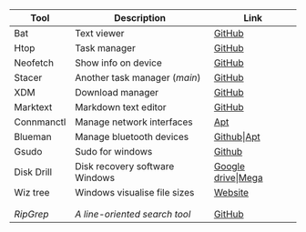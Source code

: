 | Tool       | Description                    | Link                                                                                                                                                                                     |
| ---------- | ------------------------------ | ---------------------------------------------------------------------------------------------------------------------------------------------------------------------------------------- |
| Bat        | Text viewer                    | [GitHub](https://github.com/sharkdp/bat)                                                                                                                                                 |
| Htop       | Task manager                   | [GitHub](https://github.com/htop-dev/htop)                                                                                                                                               |
| Neofetch   | Show info on device            | [GitHub](https://github.com/dylanaraps/neofetch)                                                                                                                                         |
| Stacer     | Another task manager (*main*)  | [GitHub](https://github.com/oguzhaninan/Stacer)                                                                                                                                          |
| XDM        | Download manager               | [GitHub](https://github.com/subhra74/xdm)                                                                                                                                                |
| Marktext   | Markdown text editor           | [GitHub](https://github.com/marktext/marktext)                                                                                                                                           |
| Connmanctl | Manage network interfaces      | [Apt](https://packages.debian.org/bookworm/connman)                                                                                                                                      |
| Blueman    | Manage bluetooth devices       | [Github](https://github.com/blueman-project/blueman?tab=readme-ov-file)\|[Apt](https://packages.debian.org/bookworm/blueman)                                                             |
| Gsudo      | Sudo for windows               | [Github](https://github.com/gerardog/gsudo)                                                                                                                                              |
| Disk Drill | Disk recovery software Windows | [Google drive](https://drive.google.com/file/d/1ztaaO9CBkXhGeojjeinbPzfPYUiEyDf2/view?usp=drive_link)\|[Mega](https://mega.nz/file/eZVWxKwS#e0A6pGnHLqJAh9SlSbH2qkYjr3SRxMNht3gSb_aHMsU) |
| Wiz tree   | Windows visualise file sizes   | [Website]()                                                                                                                                                                              |
|            |                                |                                                                                                                                                                                          |
|            |                                |                                                                                                                                                                                          |
| *RipGrep*  | *A line-oriented search tool*  | [GitHub](https://github.com/BurntSushi/ripgrep)                                                                                                                                          |
